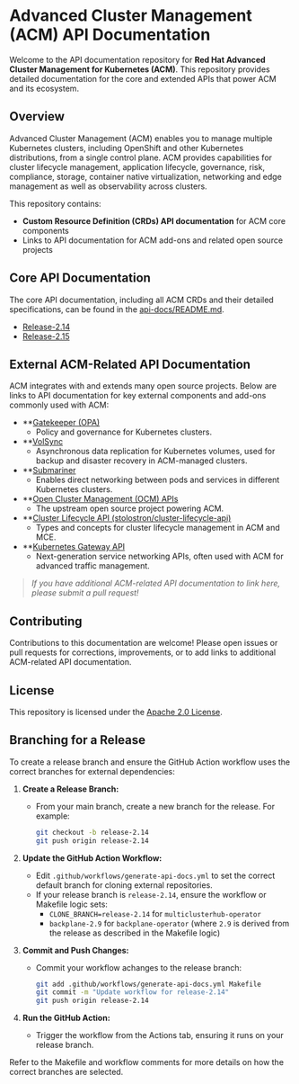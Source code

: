 # Advanced Cluster Management (ACM) API Documentation

Welcome to the API documentation repository for **Red Hat Advanced Cluster Management for Kubernetes (ACM)**. This repository provides detailed documentation for the core and extended APIs that power ACM and its ecosystem.

## Overview

Advanced Cluster Management (ACM) enables you to manage multiple Kubernetes clusters, including OpenShift and other Kubernetes distributions, from a single control plane. ACM provides capabilities for cluster lifecycle management, application lifecycle, governance, risk, compliance, storage, container native virtualization, networking and edge management as well as observability across clusters.

This repository contains:
- **Custom Resource Definition (CRDs) API documentation** for ACM core components
- Links to API documentation for ACM add-ons and related open source projects

## Core API Documentation

The core API documentation, including all ACM CRDs and their detailed specifications, can be found in the [api-docs/README.md](./api-docs/README.md).
<br>
* [Release-2.14](https://github.com/stolostron/api-documentation/blob/release-2.14/api-docs/README.md)
* [Release-2.15](https://github.com/stolostron/api-documentation/blob/release-2.15/api-docs/README.md)

## External ACM-Related API Documentation

ACM integrates with and extends many open source projects. Below are links to API documentation for key external components and add-ons commonly used with ACM:

- **[Gatekeeper (OPA)](https://open-policy-agent.github.io/gatekeeper/website/docs/)
  - Policy and governance for Kubernetes clusters.
- **[VolSync](https://backube.github.io/volsync/)
  - Asynchronous data replication for Kubernetes volumes, used for backup and disaster recovery in ACM-managed clusters.
- **[Submariner](https://submariner.io/docs/)
  - Enables direct networking between pods and services in different Kubernetes clusters.
- **[Open Cluster Management (OCM) APIs](https://open-cluster-management.io/docs/concepts/architecture/)
  - The upstream open source project powering ACM.
- **[Cluster Lifecycle API (stolostron/cluster-lifecycle-api)](https://github.com/stolostron/cluster-lifecycle-api)
  - Types and concepts for cluster lifecycle management in ACM and MCE.
- **[Kubernetes Gateway API](https://gateway-api.sigs.k8s.io/)
  - Next-generation service networking APIs, often used with ACM for advanced traffic management.

> _If you have additional ACM-related API documentation to link here, please submit a pull request!_

## Contributing

Contributions to this documentation are welcome! Please open issues or pull requests for corrections, improvements, or to add links to additional ACM-related API documentation.

## License

This repository is licensed under the [Apache 2.0 License](./LICENSE).

## Branching for a Release

To create a release branch and ensure the GitHub Action workflow uses the correct branches for external dependencies:

1. **Create a Release Branch:**
   - From your main branch, create a new branch for the release. For example:
     ```sh
     git checkout -b release-2.14
     git push origin release-2.14
     ```

2. **Update the GitHub Action Workflow:**
   - Edit `.github/workflows/generate-api-docs.yml` to set the correct default branch for cloning external repositories.
   - If your release branch is `release-2.14`, ensure the workflow or Makefile logic sets:
     - `CLONE_BRANCH=release-2.14` for `multiclusterhub-operator`
     - `backplane-2.9` for `backplane-operator` (where `2.9` is derived from the release as described in the Makefile logic)

3. **Commit and Push Changes:**
   - Commit your workflow achanges to the release branch:
     ```sh
     git add .github/workflows/generate-api-docs.yml Makefile
     git commit -m "Update workflow for release-2.14"
     git push origin release-2.14
     ```

4. **Run the GitHub Action:**
   - Trigger the workflow from the Actions tab, ensuring it runs on your release branch.

Refer to the Makefile and workflow comments for more details on how the correct branches are selected.
